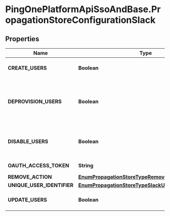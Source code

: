 # PingOnePlatformApiSsoAndBase.PropagationStoreConfigurationSlack

## Properties

Name | Type | Description | Notes
------------ | ------------- | ------------- | -------------
**CREATE_USERS** | **Boolean** | Whether or not users are allowed to be created. | [optional] 
**DEPROVISION_USERS** | **Boolean** | Whether or not users are allowed to be deprovisioned (removed) following action specified in &#x60;REMOVE_ACTION&#x60;. | [optional] 
**DISABLE_USERS** | **Boolean** | Whether or not users are allowed to be disabled. Must be set to &#x60;true&#x60;. | [optional] 
**OAUTH_ACCESS_TOKEN** | **String** | OAuth 2 access token. | 
**REMOVE_ACTION** | [**EnumPropagationStoreTypeRemoveActionDisable**](EnumPropagationStoreTypeRemoveActionDisable.md) |  | [optional] 
**UNIQUE_USER_IDENTIFIER** | [**EnumPropagationStoreTypeSlackUniqueUserIdentifier**](EnumPropagationStoreTypeSlackUniqueUserIdentifier.md) |  | 
**UPDATE_USERS** | **Boolean** | Whether or not users are allowed to be updated. | [optional] 


